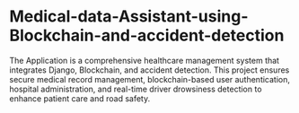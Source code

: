 # Medical-data-Assistant-using-Blockchain-and-accident-detection
The Application is a comprehensive healthcare management system that integrates Django, Blockchain, and  accident detection. This project ensures secure medical record management, blockchain-based user authentication, hospital administration, and real-time driver drowsiness detection to enhance patient care and road safety.
